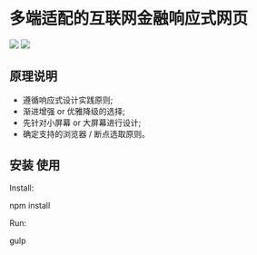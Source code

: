 多端适配的互联网金融响应式网页
====  

![](http://www.gosolo.top/img/pasted-image-small.jpg) 
![](http://www.gosolo.top/img/pasted-image-small-2.jpg) 

原理说明 
-------  
* 遵循响应式设计实践原则;<br/>
* 渐进增强 or 优雅降级的选择;<br/>
* 先针对小屏幕 or 大屏幕进行设计; <br/>
* 确定支持的浏览器 / 断点选取原则。<br/>

安装 使用
------------------
Install:

npm install

Run:

gulp



